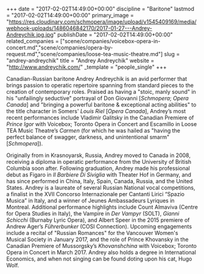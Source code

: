 +++
date = "2017-02-02T14:49:00+00:00"
discipline = "Baritone"
lastmod = "2017-02-02T14:49:00+00:00"
primary_image = "https://res.cloudinary.com/schmopera/image/upload/v1545409169/media/webhook-uploads/1486046842170/2017-01-27---Andrey-Andreychik.jpg.jpg"
publishDate = "2017-02-02T14:49:00+00:00"
related_companies = ["scene/companies/voicebox-opera-in-concert.md","scene/companies/opera-by-request.md","scene/companies/loose-tea-music-theatre.md"]
slug = "andrey-andreychik"
title = "Andrey Andreychik"
website = "http://www.andreychik.com/"
_template = "people_single"
+++

Canadian-Russian baritone Andrey Andreychik is an avid performer that brings passion to operatic repertoire spanning from standard pieces to the creation of contemporary roles. Praised as having a "stoic, manly sound" in his "unfailingly seductive" portrayal of Don Giovanni [*Schmopera*; *Opera Canada*] and "bringing a powerful baritone & exceptional acting abilities" to the title character in Somers' *Louis Riel* [*Opera Canada*], Andrey’s most recent performances include Vladimir Galitsky in the Canadian Premiere of *Prince Igor* with Voicebox; Toronto Opera in Concert and Escamillo in Loose TEA Music Theatre’s *Carmen* (for which he was hailed as "having the perfect balance of swagger, darkness, and unintentional smarm" [*Schmopera*]).

Originally from in Krasnoyarsk, Russia, Andrey moved to Canada in 2008, receiving a diploma in operatic performance from the University of British Columbia soon after. Following graduation, Andrey made his professional debut as Figaro in *Il Barbiere Di Siviglia* with Theater Hof in Germany, and has since performed in China, Italy, Spain, Canada, Russia, and the United States. Andrey is a laureate of several Russian National vocal competitions, a finalist in the XVII Concorso Internazionale per Cantanti Lirici “Spazio Musica” in Italy, and a winner of Jeunes Ambassadeurs Lyriques in Montreal. Additional performance highlights include Count Almaviva (Centre for Opera Studies in Italy), the Vampire in *Der Vampyr* (SOLT), *Gianni Schicchi* (Burnaby Lyric Opera), and Albert Speer in the 2015 premiere of Andrew Ager’s *Führerbunker* (COSI Connection). Upcoming engagements include a recital of "Russian Romances" for the Vancouver Women's Musical Society in January 2017, and the role of Prince Khovansky in the Canadian Premiere of Mussorgsky’s *Khovanshchina* with Voicebox; Toronto Opera in Concert in March 2017. Andrey also holds a degree in International Economics, and when not singing can be found doting upon his cat, Hugo Wolf.
